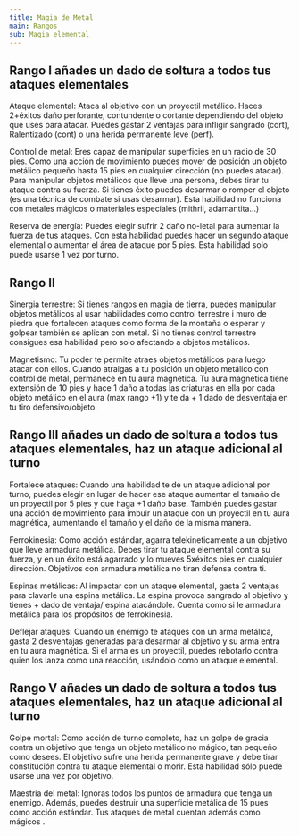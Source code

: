 ```yaml
---
title: Magia de Metal
main: Rangos
sub: Magia elemental
---
```


## Rango I añades un dado de soltura a todos tus ataques elementales

Ataque elemental: Ataca al objetivo con un proyectil metálico. Haces 2+éxitos daño perforante, contundente o cortante dependiendo del objeto que uses para atacar. Puedes gastar 2 ventajas para infligir sangrado (cort), Ralentizado (cont) o una herida permanente leve (perf).

Control de metal: Eres capaz de manipular superficies en un radio de 30 pies. Como una acción de movimiento puedes mover de posición un objeto metálico pequeño hasta 15 pies en cualquier dirección (no puedes atacar). Para manipular objetos metálicos que lleve una persona, debes tirar tu ataque contra su fuerza. Si tienes éxito puedes desarmar o romper el objeto (es una técnica de combate si usas desarmar). Esta habilidad no funciona con metales mágicos o materiales especiales (mithril, adamantita...)

Reserva de energía: Puedes elegir sufrir 2 daño no-letal para aumentar la fuerza de tus ataques. Con esta habilidad puedes hacer un segundo ataque elemental o aumentar el área de ataque por 5 pies. Esta habilidad solo puede usarse 1 vez por turno.

## Rango II

 Sinergia terrestre: Si tienes rangos en magia de tierra, puedes manipular objetos metálicos al usar habilidades como control terrestre i muro de piedra que  fortalecen ataques como forma de la montaña o esperar y golpear también se aplican con metal. Si no tienes control terrestre consigues esa habilidad pero solo afectando a objetos metálicos.

Magnetismo: Tu poder te permite atraes objetos metálicos para luego atacar con ellos. Cuando atraigas a tu posición un objeto metálico con control de metal, permanece en tu aura magnetica. Tu aura magnética tiene extensión de 10 pies y hace 1 daño a todas las criaturas en ella por cada objeto metálico en el aura (max rango +1) y te da + 1 dado de desventaja en tu tiro defensivo/objeto.

## Rango III añades un dado de soltura a todos tus ataques elementales, haz un ataque adicional al turno

Fortalece ataques: Cuando una habilidad te de un ataque adicional por turno, puedes elegir en lugar de hacer ese ataque aumentar el tamaño de un proyectil por 5 pies y que haga +1 daño base. También puedes gastar una acción de movimiento para imbuir un ataque con un proyectil en tu aura magnética, aumentando el tamaño y el daño de la misma manera.

Ferrokinesia: Como acción estándar, agarra telekineticamente a un objetivo que lleve armadura metálica. Debes tirar tu ataque elemental contra su fuerza, y en un éxito está agarrado y lo mueves 5xéxitos pies en cualquier dirección. Objetivos con armadura metálica no tiran defensa contra ti.

Espinas metálicas: Al impactar con un ataque elemental, gasta 2 ventajas para clavarle una espina metálica. La espina provoca sangrado al objetivo y tienes + dado de ventaja/ espina atacándole. Cuenta como si le armadura metálica para los propósitos de ferrokinesia.

Deflejar ataques: Cuando un enemigo te ataques con un arma metálica, gasta 2 desventajas generadas para desarmar al objetivo y su arma entra en tu aura magnética. Si el arma es un proyectil, puedes rebotarlo contra quien los lanza como una reacción, usándolo como un ataque elemental.

## Rango V añades un dado de soltura a todos tus ataques elementales, haz un ataque adicional al turno

Golpe mortal: Como acción de turno completo, haz un golpe de gracia contra un objetivo que tenga un objeto metálico no mágico, tan pequeño como desees. El objetivo sufre una herida permanente grave y debe tirar constitución contra tu ataque elemental o morir.  Esta habilidad sólo puede usarse una vez por objetivo.

Maestría del metal: Ignoras todos los puntos de armadura que tenga un enemigo. Además, puedes destruir una superficie metálica de 15 pues como acción estándar. Tus ataques de metal cuentan además como mágicos .